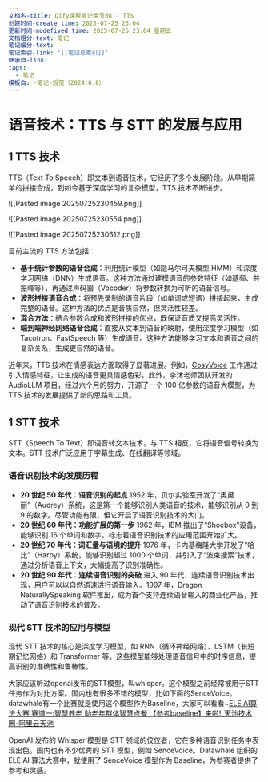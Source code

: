 ```yaml
---
文档名-title: Dify课程笔记章节08 - TTS
创建时间-create time: 2025-07-25 23:04
更新时间-modefived time: 2025-07-25 23:04 星期五
文档粗分-text: 笔记
笔记细分-text: 
笔记索引-link: '[[笔记总索引]]'
继承自-link: 
tags:
  - 笔记
模板自: -笔记-规范（2024.6.8）
---
```



# 语音技术：TTS 与 STT 的发展与应用

## 1 TTS 技术

TTS（Text To Speech）即文本到语音技术，它经历了多个发展阶段。从早期简单的拼接合成，到如今基于深度学习的复杂模型，TTS 技术不断进步。

![[Pasted image 20250725230459.png]]

![[Pasted image 20250725230554.png]]

![[Pasted image 20250725230612.png]]

目前主流的 TTS 方法包括：

- **基于统计参数的语音合成**：利用统计模型（如隐马尔可夫模型 HMM）和深度学习网络（DNN）生成语音。这种方法通过建模语音的参数特征（如基频、共振峰等），再通过声码器（Vocoder）将参数转换为可听的语音信号。
- **波形拼接语音合成**：将预先录制的语音片段（如单词或短语）拼接起来，生成完整的语音。这种方法的优点是音质自然，但灵活性较差。
- **混合方法**：结合参数合成和波形拼接的优点，既保证音质又提高灵活性。
- **端到端神经网络语音合成**：直接从文本到语音的映射，使用深度学习模型（如 Tacotron、FastSpeech 等）生成语音。这种方法能够学习文本和语音之间的复杂关系，生成更自然的语音。

近年来，TTS 技术在情感表达方面取得了显著进展。例如，[CosyVoice](https://arxiv.org/abs/2412.10117) 工作通过引入情感特征，让生成的语音更具情感色彩。此外，李沐老师团队开发的 AudioLLM 项目，经过六个月的努力，开源了一个 100 亿参数的语音大模型，为 TTS 技术的发展提供了新的思路和工具。

## 1 STT 技术

STT（Speech To Text）即语音转文本技术，与 TTS 相反，它将语音信号转换为文本。STT 技术广泛应用于字幕生成、在线翻译等领域。

### 语音识别技术的发展历程

- **20 世纪 50 年代：语音识别的起点**
  1952 年，贝尔实验室开发了“奥黛丽”（Audrey）系统，这是第一个能够识别人类语音的技术，能够识别从 0 到 9 的数字。尽管功能有限，但它开启了语音识别技术的大门。
- **20 世纪 60 年代：功能扩展的第一步**
  1962 年，IBM 推出了“Shoebox”设备，能够识别 16 个单词和数字，标志着语音识别技术的应用范围开始扩大。
- **20 世纪 70 年代：词汇量与语境的提升**
  1976 年，卡内基梅隆大学开发了“哈比”（Harpy）系统，能够识别超过 1000 个单词，并引入了“波束搜索”技术，通过分析语音上下文，大幅提高了识别准确性。
- **20 世纪 90 年代：连续语音识别的突破**
  进入 90 年代，连续语音识别技术出现，用户可以以自然语速进行语音输入。1997 年，Dragon NaturallySpeaking 软件推出，成为首个支持连续语音输入的商业化产品，推动了语音识别技术的普及。

### 现代 STT 技术的应用与模型

现代 STT 技术的核心是深度学习模型，如 RNN（循环神经网络）、LSTM（长短期记忆网络）和 Transformer 等。这些模型能够处理语音信号中的时序信息，提高识别的准确性和鲁棒性。

大家应该听过openai发布的STT模型，叫whisper。这个模型之前经常被用于STT任务作为对比方案。国内也有很多不错的模型，比如下面的SenceVoice。datawhale有一个比赛就是使用这个模型作为Baseline，大家可以看看~[ELE AI算法大赛 赛道一:智慧养老 助老年群体智慧点餐 【参考baseline】来啦!_天池技术圈-阿里云天池](https://tianchi.aliyun.com/forum/post/867993)


OpenAI 发布的 Whisper 模型是 STT 领域的佼佼者，它在多种语音识别任务中表现出色。国内也有不少优秀的 STT 模型，例如 SenceVoice。Datawhale 组织的 ELE AI 算法大赛中，就使用了 SenceVoice 模型作为 Baseline，为参赛者提供了参考和灵感。
